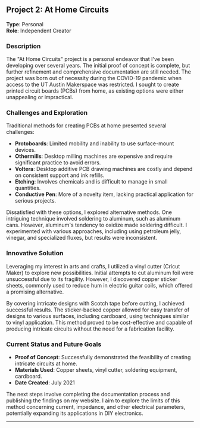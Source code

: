 ## Project 2: At Home Circuits

<!-- todo: add image here -->

**Type**: Personal  
**Role**: Independent Creator

### **Description**

The "At Home Circuits" project is a personal endeavor that I've been developing over several years. The initial proof of concept is complete, but further refinement and comprehensive documentation are still needed. The project was born out of necessity during the COVID-19 pandemic when access to the UT Austin Makerspace was restricted. I sought to create printed circuit boards (PCBs) from home, as existing options were either unappealing or impractical.

<!-- todo: insert table for challenges and exploration below -->


### **Challenges and Exploration**

Traditional methods for creating PCBs at home presented several challenges:

- **Protoboards**: Limited mobility and inability to use surface-mount devices.
- **Othermills**: Desktop milling machines are expensive and require significant practice to avoid errors.
- **Voltera**: Desktop additive PCB drawing machines are costly and depend on consistent support and ink refills.
- **Etching**: Involves chemicals and is difficult to manage in small quantities.
- **Conductive Pen**: More of a novelty item, lacking practical application for serious projects.

Dissatisfied with these options, I explored alternative methods. One intriguing technique involved soldering to aluminum, such as aluminum cans. However, aluminum's tendency to oxidize made soldering difficult. I experimented with various approaches, including using petroleum jelly, vinegar, and specialized fluxes, but results were inconsistent.

### **Innovative Solution**

Leveraging my interest in arts and crafts, I utilized a vinyl cutter (Cricut Maker) to explore new possibilities. Initial attempts to cut aluminum foil were unsuccessful due to its fragility. However, I discovered copper sticker sheets, commonly used to reduce hum in electric guitar coils, which offered a promising alternative.

By covering intricate designs with Scotch tape before cutting, I achieved successful results. The sticker-backed copper allowed for easy transfer of designs to various surfaces, including cardboard, using techniques similar to vinyl application. This method proved to be cost-effective and capable of producing intricate circuits without the need for a fabrication facility.

### **Current Status and Future Goals**

- **Proof of Concept**: Successfully demonstrated the feasibility of creating intricate circuits at home.
- **Materials Used**: Copper sheets, vinyl cutter, soldering equipment, cardboard.
- **Date Created**: July 2021

The next steps involve completing the documentation process and publishing the findings on my website. I aim to explore the limits of this method concerning current, impedance, and other electrical parameters, potentially expanding its applications in DIY electronics.

---
